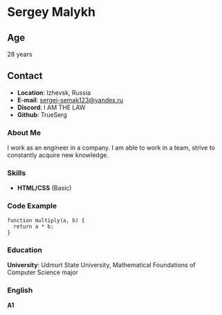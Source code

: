 # Sergey Malykh
## Age
28 years
## Contact 
* __Location__: Izhevsk, Russia
* __E-mail__: sergei-semak123@yandex.ru
* __Discord__: I AM THE LAW
* __Github__: TrueSerg
### About Me
I work as an engineer in a company. I am able to work in a team, strive to constantly acquire new knowledge.
### Skills
* __HTML/CSS__ (Basic)
### Code Example
```
function multiply(a, b) {
  return a * b;
}
```
### Education
__University__: Udmurt State University, Mathematical Foundations of Computer Science major
### English
__A1__
